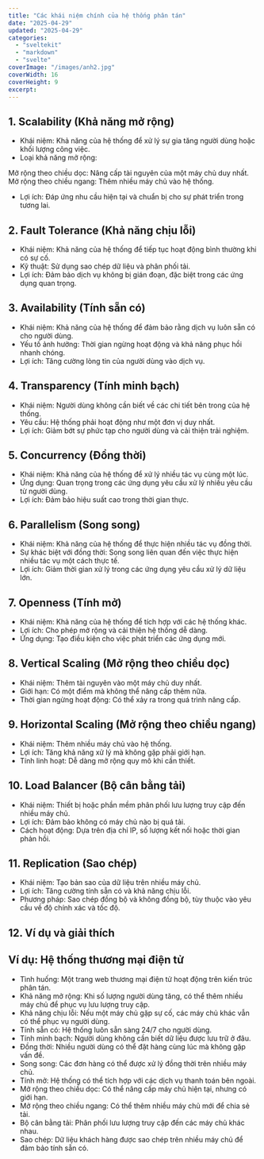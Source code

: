```yaml
---
title: "Các khái niệm chính của hệ thống phân tán"
date: "2025-04-29"
updated: "2025-04-29"
categories:
  - "sveltekit"
  - "markdown"
  - "svelte"
coverImage: "/images/anh2.jpg"
coverWidth: 16
coverHeight: 9
excerpt: 
---
```


## 1. Scalability (Khả năng mở rộng)
- Khái niệm: Khả năng của hệ thống để xử lý sự gia tăng người dùng hoặc khối lượng công việc.
- Loại khả năng mở rộng:

 Mở rộng theo chiều dọc: Nâng cấp tài nguyên của một máy chủ duy nhất.
 Mở rộng theo chiều ngang: Thêm nhiều máy chủ vào hệ thống.
- Lợi ích: Đáp ứng nhu cầu hiện tại và chuẩn bị cho sự phát triển trong tương lai.
## 2. Fault Tolerance (Khả năng chịu lỗi)
- Khái niệm: Khả năng của hệ thống để tiếp tục hoạt động bình thường khi có sự cố.
- Kỹ thuật: Sử dụng sao chép dữ liệu và phân phối tải.
- Lợi ích: Đảm bảo dịch vụ không bị gián đoạn, đặc biệt trong các ứng dụng quan trọng.
## 3. Availability (Tính sẵn có)
- Khái niệm: Khả năng của hệ thống để đảm bảo rằng dịch vụ luôn sẵn có cho người dùng.
- Yếu tố ảnh hưởng: Thời gian ngừng hoạt động và khả năng phục hồi nhanh chóng.
- Lợi ích: Tăng cường lòng tin của người dùng vào dịch vụ.
## 4. Transparency (Tính minh bạch)
- Khái niệm: Người dùng không cần biết về các chi tiết bên trong của hệ thống.
- Yêu cầu: Hệ thống phải hoạt động như một đơn vị duy nhất.
- Lợi ích: Giảm bớt sự phức tạp cho người dùng và cải thiện trải nghiệm.
## 5. Concurrency (Đồng thời)
- Khái niệm: Khả năng của hệ thống để xử lý nhiều tác vụ cùng một lúc.
- Ứng dụng: Quan trọng trong các ứng dụng yêu cầu xử lý nhiều yêu cầu từ người dùng.
- Lợi ích: Đảm bảo hiệu suất cao trong thời gian thực.
## 6. Parallelism (Song song)
- Khái niệm: Khả năng của hệ thống để thực hiện nhiều tác vụ đồng thời.
- Sự khác biệt với đồng thời: Song song liên quan đến việc thực hiện nhiều tác vụ một cách thực tế.
- Lợi ích: Giảm thời gian xử lý trong các ứng dụng yêu cầu xử lý dữ liệu lớn.
## 7. Openness (Tính mở)
- Khái niệm: Khả năng của hệ thống để tích hợp với các hệ thống khác.
- Lợi ích: Cho phép mở rộng và cải thiện hệ thống dễ dàng.
- Ứng dụng: Tạo điều kiện cho việc phát triển các ứng dụng mới.
## 8. Vertical Scaling (Mở rộng theo chiều dọc)
- Khái niệm: Thêm tài nguyên vào một máy chủ duy nhất.
- Giới hạn: Có một điểm mà không thể nâng cấp thêm nữa.
- Thời gian ngừng hoạt động: Có thể xảy ra trong quá trình nâng cấp.
## 9. Horizontal Scaling (Mở rộng theo chiều ngang)
- Khái niệm: Thêm nhiều máy chủ vào hệ thống.
- Lợi ích: Tăng khả năng xử lý mà không gặp phải giới hạn.
- Tính linh hoạt: Dễ dàng mở rộng quy mô khi cần thiết.
## 10. Load Balancer (Bộ cân bằng tải)
- Khái niệm: Thiết bị hoặc phần mềm phân phối lưu lượng truy cập đến nhiều máy chủ.
- Lợi ích: Đảm bảo không có máy chủ nào bị quá tải.
- Cách hoạt động: Dựa trên địa chỉ IP, số lượng kết nối hoặc thời gian phản hồi.
## 11. Replication (Sao chép)
- Khái niệm: Tạo bản sao của dữ liệu trên nhiều máy chủ.
- Lợi ích: Tăng cường tính sẵn có và khả năng chịu lỗi.
- Phương pháp: Sao chép đồng bộ và không đồng bộ, tùy thuộc vào yêu cầu về độ chính xác và tốc độ.
## 12. Ví dụ và giải thích
## Ví dụ: Hệ thống thương mại điện tử
- Tình huống: Một trang web thương mại điện tử hoạt động trên kiến trúc phân tán.
- Khả năng mở rộng: Khi số lượng người dùng tăng, có thể thêm nhiều máy chủ để phục vụ lưu lượng truy cập.
- Khả năng chịu lỗi: Nếu một máy chủ gặp sự cố, các máy chủ khác vẫn có thể phục vụ người dùng.
- Tính sẵn có: Hệ thống luôn sẵn sàng 24/7 cho người dùng.
- Tính minh bạch: Người dùng không cần biết dữ liệu được lưu trữ ở đâu.
- Đồng thời: Nhiều người dùng có thể đặt hàng cùng lúc mà không gặp vấn đề.
- Song song: Các đơn hàng có thể được xử lý đồng thời trên nhiều máy chủ.
- Tính mở: Hệ thống có thể tích hợp với các dịch vụ thanh toán bên ngoài.
- Mở rộng theo chiều dọc: Có thể nâng cấp máy chủ hiện tại, nhưng có giới hạn.
- Mở rộng theo chiều ngang: Có thể thêm nhiều máy chủ mới để chia sẻ tải.
- Bộ cân bằng tải: Phân phối lưu lượng truy cập đến các máy chủ khác nhau.
- Sao chép: Dữ liệu khách hàng được sao chép trên nhiều máy chủ để đảm bảo tính sẵn có.